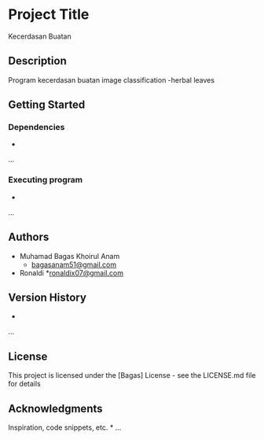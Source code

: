 # Project Title

Kecerdasan Buatan 

## Description

Program kecerdasan buatan image classification -herbal leaves

## Getting Started

### Dependencies
*
...


### Executing program
*
...

## Authors
* Muhamad Bagas Khoirul Anam
  * bagasanam51@gmail.com
* Ronaldi
  *ronaldix07@gmail.com



## Version History
*
...

## License

This project is licensed under the [Bagas] License - see the LICENSE.md file for details

## Acknowledgments

Inspiration, code snippets, etc.
*
...
